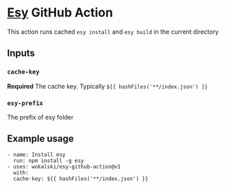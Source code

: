 # [Esy](esy.sh) GitHub Action

This action runs cached `esy install` and `esy build` in the current directory

## Inputs

### `cache-key`

**Required** The cache key. Typically `${{ hashFiles('**/index.json') }}`

### `esy-prefix`

The prefix of esy folder

## Example usage

```
- name: Install esy
  run: npm install -g esy
- uses: wokalski/esy-github-action@v1
  with:
  cache-key: ${{ hashFiles('**/index.json') }}
```

